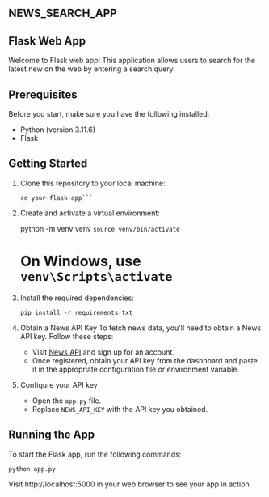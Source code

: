 ## NEWS_SEARCH_APP


## Flask Web App

Welcome to  Flask web app! This application allows users to  search for the latest new on the web by entering a search query.

## Prerequisites

Before you start, make sure you have the following installed:

- Python (version 3.11.6)
- Flask

## Getting Started

1. Clone this repository to your local machine:

    ```git clone https://github.com/Wnjoki/NEWS_APP.git
    cd your-flask-app```
2. Create and activate a virtual environment:
  
   python -m venv venv
    `source venv/bin/activate`     
     # On Windows, use `venv\Scripts\activate`

3. Install the required dependencies:

    ```pip install -r requirements.txt```

4. Obtain a News API Key
    To fetch news data, you'll need to obtain a News API key. Follow these steps:

    - Visit [News API](https://newsapi.org/) and sign up for an account.
    - Once registered, obtain your API key from the dashboard and paste it in the appropriate configuration file or environment variable.

5. Configure your API key

    - Open the `app.py` file.
    - Replace `NEWS_API_KEY` with the API key you obtained.

## Running the App

To start the Flask app, run the following commands:

``python app.py``


Visit http://localhost:5000 in your web browser to see your app in action.
